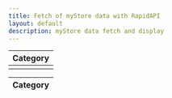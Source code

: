 ```yaml
---
title: Fetch of myStore data with RapidAPI
layout: default
description: myStore data fetch and display
---
```


<!-- HTML table fragment for page -->
<table>
  <thead>
  <tr>
    <th>Category</th>
  </tr>
  </thead>
  <tbody>
    <td id="category"></td>
  </tbody>
</table>

<table>
  <thead>
  <tr>
    <th>Category</th>
  </tr>
  </thead>
  <tbody id="result">
    <!-- generated rows -->
  </tbody>
</table>

<!-- Script is layed out in a sequence (no function) and will execute when page is loaded -->
<script>
  // prepare HTML result container for new output
  const resultContainer = document.getElementById("result");

  // prepare fetch options
  const url = "http://localhost:8080/api/store/categories";

  const options = {
    method: 'GET', // *GET, POST, PUT, DELETE, etc.
    mode: 'cors', // no-cors, *cors, same-origin
    cache: 'default', // *default, no-cache, reload, force-cache, only-if-cached
    credentials: 'omit', // include, *same-origin, omit
    headers: {
      'Content-Type': 'application/json'
      // 'Content-Type': 'application/x-www-form-urlencoded',
    },
  };

  // fetch the API
  fetch(url, options)
    // response is a RESTful "promise" on any successful fetch
    .then(response => {
      // check for response errors
      if (response.status !== 200) {
          const errorMsg = 'Database response error: ' + response.status;
          console.log(errorMsg);
          const tr = document.createElement("tr");
          const td = document.createElement("td");
          td.innerHTML = errorMsg;
          tr.appendChild(td);
          resultContainer.appendChild(tr);
          return;
      }
      // valid response will have json data
      response.json().then(data => {
          console.log(data);
          console.log(data.category)

          // World Data
          document.getElementById("category").innerHTML = data.category;


          // Country data
          for (const row of data.category) {
            console.log(category);

            // tr for each row
            const tr = document.createElement("tr");
            // td for each column
            const category = document.createElement("td");
            
            // data is specific to the API
            category.innerHTML = row.category;
            
            tr.appendChild(category);

            // add HTML to container
            resultContainer.appendChild(tr);
          }
      })
  })
  // catch fetch errors (ie ACCESS to server blocked)
  .catch(err => {
    console.error(err);
    const tr = document.createElement("tr");
    const td = document.createElement("td");
    td.innerHTML = err;
    tr.appendChild(td);
    resultContainer.appendChild(tr);
  });
</script>
